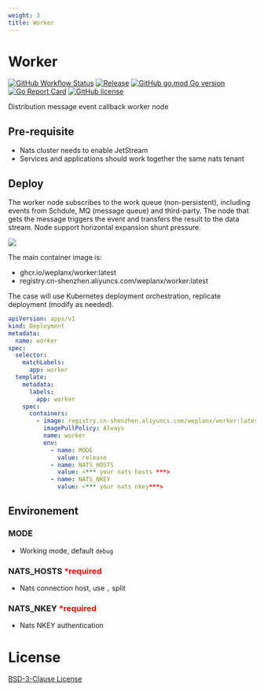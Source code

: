 ```yaml
---
weight: 3
title: Worker
---
```


# Worker

[![GitHub Workflow Status](https://img.shields.io/github/actions/workflow/status/weplanx/worker/release.yml?label=release&style=flat-square)](https://github.com/weplanx/worker/actions/workflows/release.yml)
[![Release](https://img.shields.io/github/v/release/weplanx/worker.svg?style=flat-square&include_prereleases)](https://github.com/weplanx/worker/releases)
[![GitHub go.mod Go version](https://img.shields.io/github/go-mod/go-version/weplanx/worker?style=flat-square)](https://github.com/weplanx/worker)
[![Go Report Card](https://goreportcard.com/badge/github.com/weplanx/worker?style=flat-square)](https://goreportcard.com/report/github.com/weplanx/worker)
[![GitHub license](https://img.shields.io/github/license/weplanx/worker?style=flat-square)](https://raw.githubusercontent.com/weplanx/worker/main/LICENSE)

Distribution message event callback worker node

## Pre-requisite

- Nats cluster needs to enable JetStream
- Services and applications should work together the same nats tenant

## Deploy

The worker node subscribes to the work queue (non-persistent), including events from Schdule, MQ (message queue) and third-party.
The node that gets the message triggers the event and transfers the result to the data stream.
Node support horizontal expansion shunt pressure.

![](/images/extend/worker.png)

The main container image is:

- ghcr.io/weplanx/worker:latest
- registry.cn-shenzhen.aliyuncs.com/weplanx/worker:latest

The case will use Kubernetes deployment orchestration, replicate deployment (modify as needed).

```yaml
apiVersion: apps/v1
kind: Deployment
metadata:
  name: worker
spec:
  selector:
    matchLabels:
      app: worker
  template:
    metadata:
      labels:
        app: worker
    spec:
      containers:
        - image: registry.cn-shenzhen.aliyuncs.com/weplanx/worker:latest
          imagePullPolicy: Always
          name: worker
          env:
            - name: MODE
              value: release
            - name: NATS_HOSTS
              value: <*** your nats hosts ***>
            - name: NATS_NKEY
              value: <*** your nats nkey***>
```

## Environement

### MODE

- Working mode, default `debug`

### NATS_HOSTS <font color="red">*required</font>

- Nats connection host, use `,` split

### NATS_NKEY <font color="red">*required</font>

- Nats NKEY authentication

# License

[BSD-3-Clause License](https://github.com/weplanx/worker/blob/main/LICENSE)
